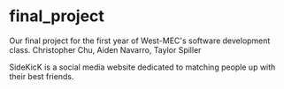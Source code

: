# final_project
Our final project for the first year of West-MEC's software development class. Christopher Chu, Aiden Navarro, Taylor Spiller

SideKicK is a social media website dedicated to matching people up with their best friends.